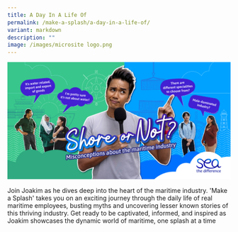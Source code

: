 ```yaml
---
title: A Day In A Life Of
permalink: /make-a-splash/a-day-in-a-life-of/
variant: markdown
description: ""
image: /images/microsite logo.png
---
```

![](/images/mpa_shore%20or%20not_kv_1200x630_3oct23-2.jpg)

Join Joakim as he dives deep into the heart of the maritime industry. 'Make a Splash' takes you on an exciting journey through the daily life of real maritime employees, busting myths and uncovering lesser known stories of this thriving industry. Get ready to be captivated, informed, and inspired as Joakim showcases the dynamic world of maritime, one splash at a time